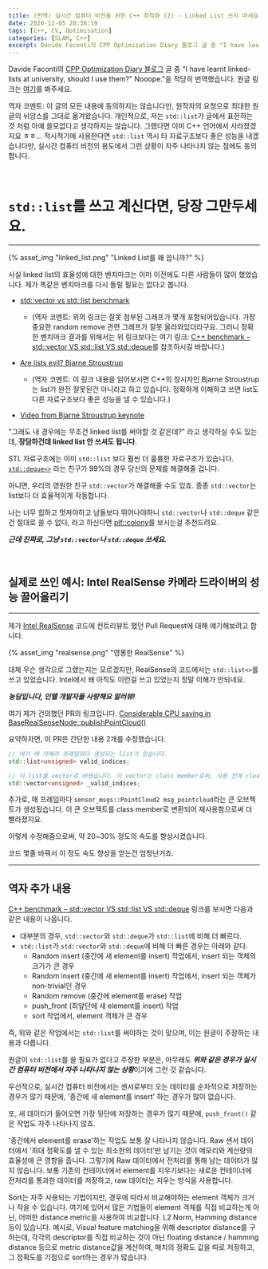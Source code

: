 ```yaml
---
title: (번역) 실시간 컴퓨터 비전을 위한 C++ 최적화 (2) - Linked List 쓰지 마세요!
date: 2020-12-05 20:38:19
tags: [C++, CV, Optimisation]
categories: [SLAM, C++]
excerpt: Davide Faconti의 CPP Optimization Diary 블로그 글 중 "I have learnt linked-lists at university, should I use them?" Nooope."을 적당히 번역했습니다.
---
```


Davide Faconti의 [CPP Optimization Diary 블로그](https://cpp-optimizations.netlify.app/) 글 중 "I have learnt linked-lists at university, should I use them?" Nooope."을 적당히 번역했습니다. 원글 링크는 [여기](https://cpp-optimizations.netlify.app/no_lists/)를 봐주세요.

역자 코멘트: 이 글의 모든 내용에 동의하지는 않습니다만, 원작자의 요청으로 최대한 원글의 뉘앙스를 그대로 옮겨왔습니다. 개인적으로, 저는 `std::list`가 글에서 표헌하는 것 처럼 아예 쓸모없다고 생각하지는 않습니다. 그랬다면 이미 C++ 언어에서 사라졌겠지요 ㅎㅎ... 적시적기에 사용한다면 `std::list` 역시 타 자료구조보다 좋은 성능을 내겠습니다만, 실시간 컴퓨터 비전의 용도에서 그런 상황이 자주 나타나지 않는 점에도 동의합니다.

<br>

# `std::list`를 쓰고 계신다면, 당장 그만두세요.
---


{% asset_img "linked_list.png" "Linked List를 왜 씁니까?" %}

사실 linked list의 효율성에 대한 벤치마크는 이미 이전에도 다른 사람들이 많이 했었습니다. 제가 똑같은 벤치마크를 다시 돌릴 필요는 없다고 봅니다.


- [std::vector vs std::list benchmark](https://baptiste-wicht.com/posts/2012/11/cpp-benchmark-vector-vs-list.html)
  - (역자 코멘트: 위의 링크는 잘못 첨부된 그래프가 몇개 포함되어있습니다. 가장 중요한 random remove 관련 그래프가 잘못 올라와있더라구요. 그러니 정확한 벤치마크 결과를 위해서는 위 링크보다는 여기 링크: [C++ benchmark – std::vector VS std::list VS std::deque](https://baptiste-wicht.com/posts/2012/12/cpp-benchmark-vector-list-deque.html)를 참조하시길 바랍니다.)

- [Are lists evil? Bjarne Stroustrup](https://isocpp.org/blog/2014/06/stroustrup-lists)
  - (역자 코멘트: 이 링크 내용을 읽어보시면 C++의 창시자인 Bjarne Stroustrup는 list가 완전 잘못된건 아니라고 하고 있습니다. 정확하게 이해하고 쓰면 list도 다른 자료구조보다 좋은 성능을 낼 수 있습니다.)

- [Video from Bjarne Stroustrup keynote](https://www.youtube.com/watch?v=YQs6IC-vgmo)

"그래도 내 경우에는 무조건 linked list를 써야할 것 같은데?" 라고 생각하실 수도 있는데, **장담하건데 linked list 안 쓰셔도 됩니다**.

STL 자료구조에는 이미 `std::list` 보다 훨씬 더 훌륭한 자료구조가 있습니다. [`std::deque<>`](https://es.cppreference.com/w/cpp/container/deque) 라는 친구가 99%의 경우 당신의 문제를 해결해줄 겁니다.

아니면, 우리의 영원한 친구 `std::vector`가 해결해줄 수도 있죠. 종종 `std::vector`는 list보다 더 효율적이게 작동합니다.

나는 너무 힙하고 멋져야하고 남들보다 뛰어나야하니 `std::vector`나 `std::deque` 같은건 절대로 쓸 수 없다, 라고 하신다면 [plf::colony](https://plflib.org/colony.htm)를 보시는걸 추천드려요.

***근데 진짜로, 그냥 `std::vector`나 `std::deque` 쓰세요.***
 
 <br>

## 실제로 쓰인 예시: Intel RealSense 카메라 드라이버의 성능 끌어올리기
---

제가 [Intel RealSense](https://github.com/IntelRealSense) 코드에 컨트리뷰트 했던 Pull Request에 대해 얘기해보려고 합니다.

{% asset_img "realsense.png" "영롱한 RealSense" %}

대체 무슨 생각으로 그랬는지는 모르겠지만, RealSense의 코드에서는 `std::list<>`를 쓰고 있었습니다. Intel에서 왜 아직도 이런걸 쓰고 있었는지 정말 이해가 안되네요.

***농담입니다, 인텔 개발자들 사랑해요 알러뷰!***

여기 제가 건의했던 PR의 링크입니다. [Considerable CPU saving in BaseRealSenseNode::publishPointCloud()](https://github.com/IntelRealSense/realsense-ros/pull/1097)

요약하자면, 이 PR은 간단한 내용 2개를 수정했습니다.

```C++
// 여기 매 카메라 프레임마다 생성되는 list가 있습니다.
std::list<unsigned> valid_indices;

// 이 list를 vector로 바꿨습니다. 이 vector는 class member로써, 사용 전에 clear됩니다.
std::vector<unsigned> _valid_indices;
```

추가로, 매 프레임마다 `sensor_msgs::PointCloud2 msg_pointcloud`라는 큰 오브젝트가 생성됬습니다. 이 큰 오브젝트를 class member로 변환되어 재사용함으로써 더 빨라졌지요.

이렇게 수정해줌으로써, 약 20~30% 정도의 속도를 향상시켰습니다.

코드 몇줄 바꿔서 이 정도 속도 향상을 얻는건 엄청난거죠.

---

## 역자 추가 내용

[C++ benchmark – std::vector VS std::list VS std::deque](https://baptiste-wicht.com/posts/2012/12/cpp-benchmark-vector-list-deque.html) 링크를 보시면 다음과 같은 내용이 나옵니다.

- 대부분의 경우, `std::vector`와 `std::deque`가 `std::list`에 비해 더 빠르다.
- `std::list`가 `std::vector`와 `std::deque`에 비해 더 빠른 경우는 아래와 같다.
  - Random insert (중간에 새 element를 insert) 작업에서, insert 되는 객체의 크기가 큰 경우
  - Random insert (중간에 새 element를 insert) 작업에서, insert 되는 객체가 non-trivial인 경우
  - Random remove (중간에 element를 erase) 작업
  - push_front (최앞단에 새 element를 insert) 작업 
  - sort 작업에서, element 객체가 큰 경우

즉, 위와 같은 작업에서는 `std::list`를 써야하는 것이 맞으며, 이는 원글이 주장하는 내용과 다릅니다.

원글이 `std::list`를 쓸 필요가 없다고 주장한 부분은, 아무래도 ***위와 같은 경우가 실시간 컴퓨터 비전에서 자주 나타나지 않는 상황***이기에 그런 것 같습니다.

우선적으로, 실시간 컴퓨터 비전에서는 센서로부터 오는 데이터를 순차적으로 저장하는 경우가 많기 때문에, '중간에 새 element를 insert' 하는 경우가 많이 없습니다. 

또, 새 데이터가 들어오면 가장 뒷단에 저장하는 경우가 많기 때문에, `push_front()` 같은 작업도 자주 나타나지 않죠.

'중간에서 element를 erase'하는 작업도 보통 잘 나타나지 않습니다. Raw 센서 데이터에서 '최대 정확도를 낼 수 있는 최소한의 데이터'만 남기는 것이 메모리와 계산량의 효율성에 큰 영향을 줍니다. 그렇기에 Raw 데이터에서 전처리를 통해 남는 데이터가 많지 않습니다. 보통 기존의 컨테이너에서 element를 지우기보다는 새로운 컨테이너에 전처리를 통과한 데이터를 저장하고, raw 데이터는 지우는 방식을 사용합니다.

Sort는 자주 사용되는 기법이지만, 경우에 따라서 비교해야하는 element 객체가 크거나 작을 수 있습니다. 여기에 있어서 많은 기법들이 element 객체를 직접 비교하는게 아닌, 어떠한 distance metric을 사용하여 비교합니다. L2 Norm, Hamming distance 등이 있습니다. 예시로, Visual feature matching을 위해 descriptor distance를 구하는데, 각각의 descriptor를 직접 비교하는 것이 아닌 floating distance / hamming distance 등으로 metric distance값을 계산하여, 매치의 정확도 값을 따로 저장하고, 그 정확도를 기점으로 sort하는 경우가 많습니다. 